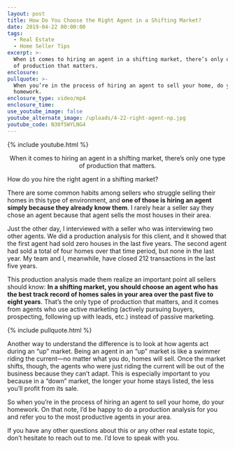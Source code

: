 ```yaml
---
layout: post
title: How Do You Choose the Right Agent in a Shifting Market?
date: 2019-04-22 00:00:00
tags:
  - Real Estate
  - Home Seller Tips
excerpt: >-
  When it comes to hiring an agent in a shifting market, there’s only one type
  of production that matters.
enclosure:
pullquote: >-
  When you’re in the process of hiring an agent to sell your home, do your
  homework.
enclosure_type: video/mp4
enclosure_time:
use_youtube_image: false
youtube_alternate_image: /uploads/4-22-right-agent-np.jpg
youtube_code: N30fSWYLNG4
---
```


{% include youtube.html %}

<center>When it comes to hiring an agent in a shifting market, there’s only one type of production that matters.</center>

How do you hire the right agent in a shifting market?

There are some common habits among sellers who struggle selling their homes in this type of environment, and **one of those is hiring an agent simply because they already know them**. I rarely hear a seller say they chose an agent because that agent sells the most houses in their area.

Just the other day, I interviewed with a seller who was interviewing two other agents. We did a production analysis for this client, and it showed that the first agent had sold zero houses in the last five years. The second agent had sold a total of four homes over that time period, but none in the last year. My team and I, meanwhile, have closed 212 transactions in the last five years.

This production analysis made them realize an important point all sellers should know: **In a shifting market, you should choose an agent who has the best track record of homes sales in your area over the past five to eight years**. That’s the only type of production that matters, and it comes from agents who use active marketing (actively pursuing buyers, prospecting, following up with leads, etc.) instead of passive marketing.

{% include pullquote.html %}

Another way to understand the difference is to look at how agents act during an “up” market. Being an agent in an “up” market is like a swimmer riding the current—no matter what you do, homes will sell. Once the market shifts, though, the agents who were just riding the current will be out of the business because they can’t adapt. This is especially important to you because in a “down” market, the longer your home stays listed, the less you’ll profit from its sale.

So when you’re in the process of hiring an agent to sell your home, do your homework. On that note, I’d be happy to do a production analysis for you and refer you to the most productive agents in your area.

If you have any other questions about this or any other real estate topic, don’t hesitate to reach out to me. I’d love to speak with you.